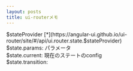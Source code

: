 ```yaml
---
layout: posts
title: ui-routerメモ 
---
```

$stateProvider [*](https://angular-ui.github.io/ui-router/site/#/api/ui.router.state.$stateProvider)    
$state.params: パラメータ   
$state.current: 現在のステートのconfig  
$state.transition:   

